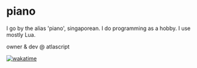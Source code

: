 <!--
**piano1337/piano1337** is a ✨ _special_ ✨ repository because its `README.md` (this file) appears on your GitHub profile.

Here are some ideas to get you started:

- 🔭 I’m currently working on ...
- 🌱 I’m currently learning ...
- 👯 I’m looking to collaborate on ...
- 🤔 I’m looking for help with ...
- 💬 Ask me about ...
- 📫 How to reach me: ...
- 😄 Pronouns: ...
- ⚡ Fun fact: ...
-->

# piano
I go by the alias 'piano', singaporean. I do programming as a hobby. I use mostly Lua.

owner & dev @ atlascript

[![wakatime](https://wakatime.com/badge/user/018b9c9a-ef58-44d0-aeb8-e99b6fd6d9e9.svg)](https://wakatime.com/@at)
